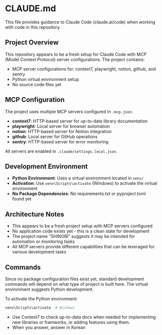 # CLAUDE.md

This file provides guidance to Claude Code (claude.ai/code) when working with code in this repository.

## Project Overview

This repository appears to be a fresh setup for Claude Code with MCP (Model Context Protocol) server configurations. The project contains:

- MCP server configurations for: context7, playwright, notion, github, and sentry
- Python virtual environment setup
- No source code files yet

## MCP Configuration

The project uses multiple MCP servers configured in `.mcp.json`:

- **context7**: HTTP-based server for up-to-date library documentation
- **playwright**: Local server for browser automation
- **notion**: HTTP-based server for Notion integration
- **github**: Local server for GitHub operations
- **sentry**: HTTP-based server for error monitoring

All servers are enabled in `.claude/settings.local.json`.

## Development Environment

- **Python Environment**: Uses a virtual environment located in `venv/`
- **Activation**: Use `venv\Scripts\activate` (Windows) to activate the virtual environment
- **No Package Dependencies**: No requirements.txt or pyproject.toml found yet

## Architecture Notes

- This appears to be a fresh project setup with MCP servers configured
- No application code exists yet - this is a clean slate for development
- The project name "SHINOBI" suggests it may be intended for automation or monitoring tasks
- All MCP servers provide different capabilities that can be leveraged for various development tasks

## Commands

Since no package configuration files exist yet, standard development commands will depend on what type of project is built here. The virtual environment suggests Python development.

To activate the Python environment:
```bash
venv\Scripts\activate  # Windows
```
- Use Context7 to check up-to-data docs when needed for implementing new libraries or framworks, or adding features using them.
- When you answer, answer in Korean